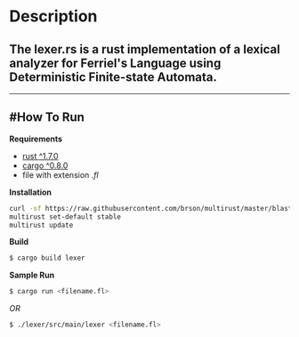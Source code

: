 # Description
## The **lexer.rs** is a rust implementation of a lexical analyzer for Ferriel's Language using Deterministic Finite-state Automata.
-------------


#How To Run
-------------

**Requirements**

- [rust ^1.7.0](https://www.rust-lang.org/downloads.html)
- [cargo ^0.8.0](http://doc.crates.io/)
- file with extension _.fl_

**Installation**
```bash
curl -sf https://raw.githubusercontent.com/brson/multirust/master/blastoff.sh | sh
multirust set-default stable
multirust update
```
**Build**
```bash
$ cargo build lexer
```
**Sample Run**
```bash
$ cargo run <filename.fl>
```
_OR_
```bash
$ ./lexer/src/main/lexer <filename.fl>
```

